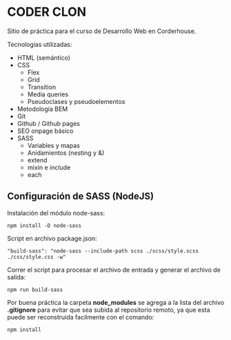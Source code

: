 # CODER CLON

Sitio de práctica para el curso de Desarrollo Web en Corderhouse.

Tecnologías utilizadas:

- HTML (semántico)
- CSS
  - Flex
  - Grid
  - Transition
  - Media queries
  - Pseudoclases y pseudoelementos
- Metodología BEM
- Git
- Github / Github pages
- SEO onpage básico
- SASS
  - Variables y mapas
  - Anidamientos (nesting y &)
  - extend
  - mixin e include
  - each

## Configuración de SASS (NodeJS)

Instalación del módulo node-sass:

`npm install -D node-sass`

Script en archivo package.json:

`"build-sass": "node-sass --include-path scss ./scss/style.scss ./css/style.css -w"`

Correr el script para procesar el archivo de entrada y generar el archivo de salida:

`npm run build-sass`

Por buena práctica la carpeta **node_modules** se agrega a la lista del archivo **.gitignore** para evitar que sea subida al repositorio remoto, ya que esta puede ser reconstruida facilmente con el comando:

`npm install`
